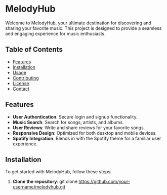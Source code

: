 # MelodyHub

Welcome to MelodyHub, your ultimate destination for discovering and sharing your favorite music. This project is designed to provide a seamless and engaging experience for music enthusiasts.

## Table of Contents

- [Features](#features)
- [Installation](#installation)
- [Usage](#usage)
- [Contributing](#contributing)
- [License](#license)
- [Contact](#contact)

## Features

- **User Authentication**: Secure login and signup functionality.
- **Music Search**: Search for songs, artists, and albums.
- **User Reviews**: Write and share reviews for your favorite songs.
- **Responsive Design**: Optimized for both desktop and mobile devices.
- **Spotify Integration**: Blends in with the Spotify theme for a familiar user experience.

## Installation

To get started with MelodyHub, follow these steps:

1. **Clone the repository**:
 git clone https://github.com/your-username/melodyhub.git
